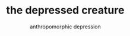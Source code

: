 ---
title: the depressed creature
reference: creature
subtitle: anthropomorphic depression
layout: project
customJS:
- lib: raphael
- file: creature.js
---